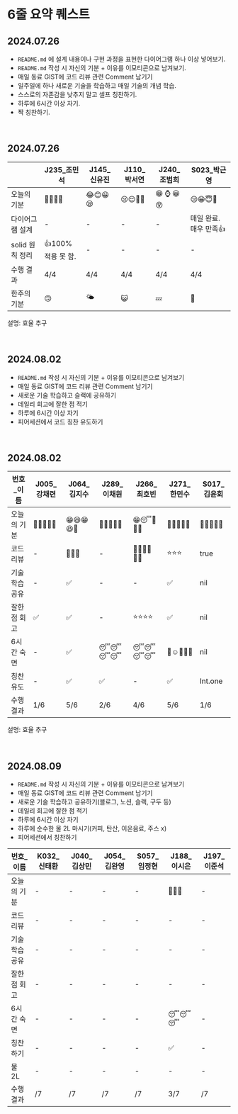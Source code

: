 # 6줄 요약 퀘스트

## 2024.07.26

- `README.md` 에 설계 내용이나 구현 과정을 표현한 다이어그램 하나 이상 넣어보기.
- `README.md` 작성 시 자신의 기분 + 이유를 이모티콘으로 남겨보기.
- 매일 동료 GIST에 코드 리뷰 관련 Comment 남기기
- 일주일에 하나 새로운 기술을 학습하고 매일 기술의 개념 학습.
- 스스로의 자존감을 낮추지 말고 셀프 칭찬하기.
- 하루에 6시간 이상 자기.
- 짝 칭찬하기.

<br/>

## 2024.07.26

|                 | J235\_조민석       | J145\_신유진 | J110\_박서연 | J240\_조범희 | S023\_박근영           |
| --------------- | ------------------ | ------------ | ------------ | ------------ | ---------------------- |
| 오늘의 기분     | 🤔😴🤯🤢           | 😂😊😀😪     | 😢😌🥺😤     | 😁 ⌚ 😀 😵  | 😢😁😇🤩               |
| 다이어그램 설계 | -                  | -            | -            | -            | 매일 완료. 매우 만족👍 |
| solid 원칙 정리 | 👍100% 적용 못 함. | -            | -            | -            | -                      |
| 수행 결과       | 4/4                | 4/4          | 4/4          | 4/4          | 4/4                    |
| 한주의 기분     | 🙃                 | 🌤            | 😺           | 💤           | 🎉                     |

설명: 효율 추구

<br/>

## 2024.08.02

- `README.md` 작성 시 자신의 기분 + 이유를 이모티콘으로 남겨보기
- 매일 동료 GIST에 코드 리뷰 관련 Comment 남기기
- 새로운 기술 학습하고 슬랙에 공유하기
- 데일리 회고에 잘한 점 적기
- 하루에 6시간 이상 자기
- 피어세션에서 코드 칭찬 유도하기

<br/>

## 2024.08.02

| 번호\_이름     | J005\_강채련 | J064\_김지수 | J289\_이채원 | J266\_최호빈 | J271\_한민수 | S017\_김윤회 |
| -------------- | ------------ | ------------ | ------------ | ------------ | ------------ | ------------ |
| 오늘의 기분    | 🫠😮🤯😎🍀    | 😁😆😁😆🥰   | 🥲🫠🙃🙂🙂    | 😁😴🥰🙌🏻     | 🫠🙂😄😆👏    | 🍻🥂🍷🍺🍹   |
| 코드 리뷰      | -            | 🥰🥰🥰       | -            | 👍🏻👍🏻👍🏻       | ⭐️⭐️⭐️    | true         |
| 기술 학습 공유 | -            | ✅           | -            | -            | ✅           | nil          |
| 잘한 점 회고   | ✅           | ✅           | -            | ⭐️⭐️⭐️⭐️ | ✅           | nil          |
| 6시간 숙면     | -            | ✅           | 😴😴😴😴     | 😴😴😴😴     | 🥲☺️🫠😆🛌    | nil          |
| 칭찬 유도      | -            | ✅           | ✅           | -            | ✅           | Int.one      |
| 수행 결과      | 1/6          | 5/6          | 2/6          | 4/6          | 5/6          | 1/6          |

설명: 효율 추구

<br/>

## 2024.08.09

- `README.md` 작성 시 자신의 기분 + 이유를 이모티콘으로 남겨보기
- 매일 동료 GIST에 코드 리뷰 관련 Comment 남기기
- 새로운 기술 학습하고 공유하기(블로그, 노션, 슬랙, 구두 등)
- 데일리 회고에 잘한 점 적기
- 하루에 6시간 이상 자기
- 하루에 순수한 물 2L 마시기(커피, 탄산, 이온음료, 주스 x)
- 피어세션에서 칭찬하기

| 번호\_이름     | K032\_신태환 | J040\_김상민 | J054\_김완영 | S057\_임정현 | J188\_이시은 | J197\_이준석 |
| -------------- | ------------ | ------------ | ------------ | ------------ | ------------ | ------------ |
| 오늘의 기분    | -             | -           | -             | -            | 🤔😎🤯      | -           |
| 코드 리뷰      | -             | -           | -             | -            | -             | -           |
| 기술 학습 공유 | -             | -           | -             | -            | -             | -           |
| 잘한 점 회고   | -             | -           | -             | -            | -             | -           |
| 6시간 숙면     | -             | -           | -             | -            | 😴😴😴      | -           |
| 칭찬 하기      | -             | -           | -             | -            | ✅           | -           |
| 물 2L          | -             | -           | -             | -            | -             | -           |
| 수행 결과      | /7             | /7          | /7           | /7            | 3/7           | /7           |
